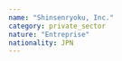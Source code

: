```yaml
---
name: "Shinsenryoku, Inc."
category: private_sector
nature: "Entreprise"
nationality: JPN
---
```

    